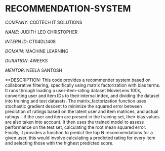 # RECOMMENDATION-SYSTEM

*COMPANY*: CODTECH IT SOLUTIONS

*NAME*: JUDITH LEO CHRISTOPHER

*INTERN ID*: CT04DL1408

*DOMAIN*: MACHINE LEARNING

*DURATION*: 4WEEKS

*MENTOR*: NEELA SANTOSH

**DESCRIPTION: This code provides a recommender system based on collaborative filtering, specifically using matrix factorization with bias terms. It runs through loading a user-item-rating dataset MovieLens 100k, converting user and item IDs to their internal index, and dividing the dataset into training and test datasets. The matrix_factorization function uses stochastic gradient descent to minimize the squared error between prediction of ratings based on the latent user and item matrices, and actual ratings - if the user and item are present in the training set, their bias values are also taken into account. It then uses the trained model to assess performance on the test set, calculating the root mean squared error. Finally, it provides a function to predict the top N recommendations for a given user, this would involve calculating a predicted rating for every item and selecting those with the highest predicted score.

